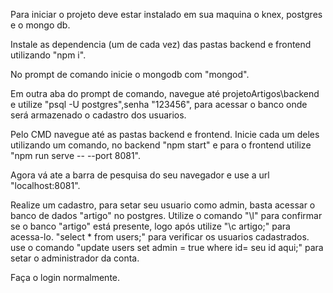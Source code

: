 Para iniciar o projeto deve estar instalado em sua maquina o knex, postgres e o mongo db.

Instale as dependencia (um de cada vez) das pastas backend e frontend utilizando "npm i".

No prompt de comando inicie o mongodb com "mongod".

Em outra aba do prompt de comando, navegue até projetoArtigos\backend e utilize "psql -U postgres",senha "123456", para acessar o banco onde será armazenado o cadastro dos usuarios.

Pelo CMD navegue até as pastas backend e frontend. Inicie cada um deles utilizando um comando, no backend "npm start" e para o frontend utilize "npm run serve -- --port 8081".

Agora vá ate a barra de pesquisa do seu navegador e use a url "localhost:8081".

Realize um cadastro, para setar seu usuario como admin, basta acessar o banco de dados "artigo" no postgres. 
Utilize o comando "\l" para confirmar se o banco "artigo" está presente, logo após utilize "\c artigo;" para acessa-lo.
"select * from users;" para verificar os usuarios cadastrados.
use o comando "update users set admin = true where id= seu id aqui;" para setar o administrador da conta.

Faça o login normalmente.






